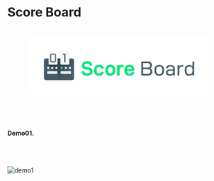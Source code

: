 # Score Board

<h1 align=center>
<img src="Logo/horizontal.png" width=80%>
</h1>

<br><br>

#### Demo01.
<br><br>

![demo1](https://github.com/superbderrick/ScoreBoard/blob/master/images/de.gif)

